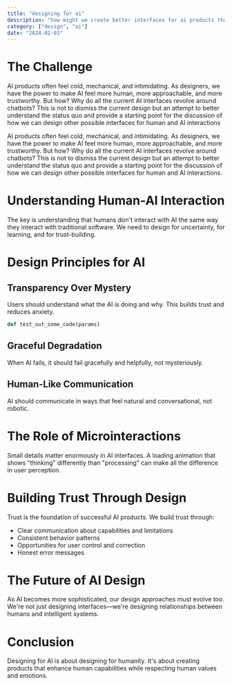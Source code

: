```yaml
---
title: "designing for ai"
description: "how might we create better interfaces for ai products that feel human"
category: ["design", "ai"]
date: "2024-02-03"
---
```


# **The Challenge**

AI products often feel cold, mechanical, and intimidating. As designers, we have the power to make AI feel more human, more approachable, and more trustworthy. But how? Why do all the current AI interfaces revolve around chatbots? This is not to dismiss the current design but an attempt to better understand the status quo and provide a starting point for the discussion of how we can design other possible interfaces for human and AI interactions

AI products often feel cold, mechanical, and intimidating. As designers, we have the power to make AI feel more human, more approachable, and more trustworthy. But how? Why do all the current AI interfaces revolve around chatbots? This is not to dismiss the current design but an attempt to better understand the status quo and provide a starting point for the discussion of how we can design other possible interfaces for human and AI interactions.

# Understanding Human-AI Interaction

The key is understanding that humans don't interact with AI the same way they interact with traditional software. We need to design for uncertainty, for learning, and for trust-building.

# Design Principles for AI

## Transparency Over Mystery

Users should understand what the AI is doing and why. This builds trust and reduces anxiety.

```python
def test_out_some_code(params)
```

## Graceful Degradation

When AI fails, it should fail gracefully and helpfully, not mysteriously.

## Human-Like Communication

AI should communicate in ways that feel natural and conversational, not robotic.

# The Role of Microinteractions

Small details matter enormously in AI interfaces. A loading animation that shows "thinking" differently than "processing" can make all the difference in user perception.

# Building Trust Through Design

Trust is the foundation of successful AI products. We build trust through:

- Clear communication about capabilities and limitations
- Consistent behavior patterns
- Opportunities for user control and correction
- Honest error messages

# The Future of AI Design

As AI becomes more sophisticated, our design approaches must evolve too. We're not just designing interfaces—we're designing relationships between humans and intelligent systems.

# Conclusion

Designing for AI is about designing for humanity. It's about creating products that enhance human capabilities while respecting human values and emotions.
